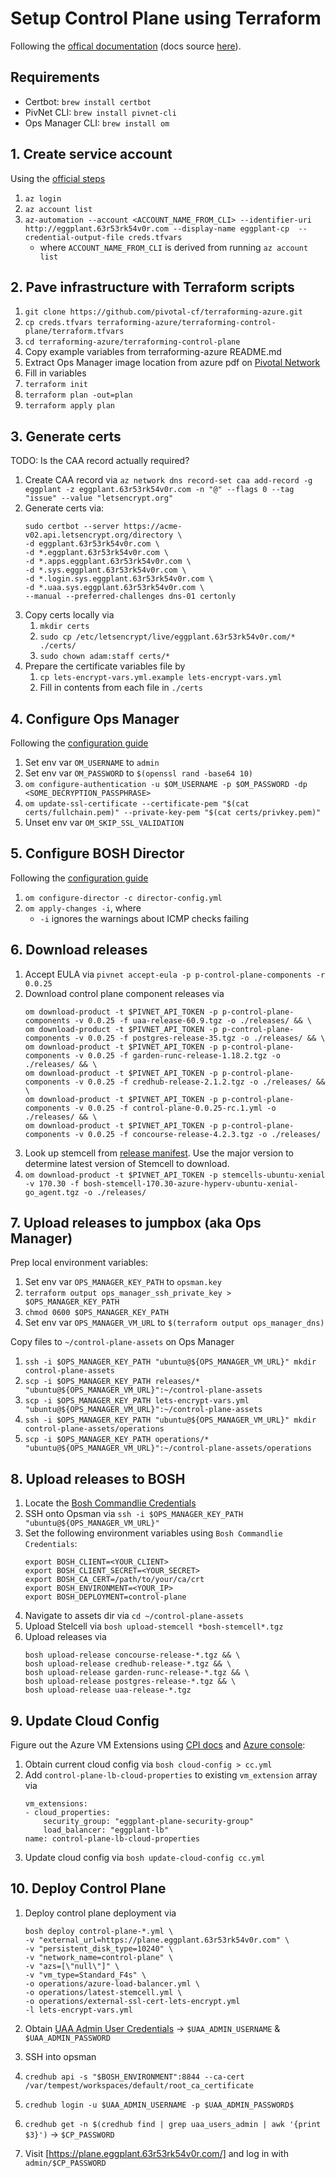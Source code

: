 # Setup Control Plane using Terraform

Following the [offical documentation](https://control-plane-docs.cfapps.io/guide.html) (docs source [here](https://github.com/pivotal/control-plane-docs/)).

## Requirements

- Certbot: `brew install certbot`
- PivNet CLI: `brew install pivnet-cli`
- Ops Manager CLI: `brew install om`

## 1. Create service account

Using the [official steps](https://github.com/genevieve/az-automation)

1. `az login`
1. `az account list`
1. `az-automation --account <ACCOUNT_NAME_FROM_CLI> --identifier-uri http://eggplant.63r53rk54v0r.com --display-name eggplant-cp  --credential-output-file creds.tfvars`
    - where `ACCOUNT_NAME_FROM_CLI` is derived from running `az account list`

## 2. Pave infrastructure with Terraform scripts

1. `git clone https://github.com/pivotal-cf/terraforming-azure.git`
1. `cp creds.tfvars terraforming-azure/terraforming-control-plane/terraform.tfvars`
1. `cd terraforming-azure/terraforming-control-plane`
1. Copy example variables from terraforming-azure README.md
1. Extract Ops Manager image location from azure pdf on [Pivotal Network](https://network.pivotal.io/products/ops-manager/)
1. Fill in variables
1. `terraform init`
1. `terraform plan -out=plan`
1. `terraform apply plan`

## 3. Generate certs

TODO: Is the CAA record actually required?

1. Create CAA record via `az network dns record-set caa add-record -g eggplant -z eggplant.63r53rk54v0r.com -n "@" --flags 0 --tag "issue" --value "letsencrypt.org"`
1. Generate certs via:
    ```
    sudo certbot --server https://acme-v02.api.letsencrypt.org/directory \
    -d eggplant.63r53rk54v0r.com \
    -d *.eggplant.63r53rk54v0r.com \
    -d *.apps.eggplant.63r53rk54v0r.com \
    -d *.sys.eggplant.63r53rk54v0r.com \
    -d *.login.sys.eggplant.63r53rk54v0r.com \
    -d *.uaa.sys.eggplant.63r53rk54v0r.com \
    --manual --preferred-challenges dns-01 certonly
    ```
1. Copy certs locally via
    1. `mkdir certs`
    1. `sudo cp /etc/letsencrypt/live/eggplant.63r53rk54v0r.com/* ./certs/`
    1. `sudo chown adam:staff certs/*`
1. Prepare the certificate variables file by
    1. `cp lets-encrypt-vars.yml.example lets-encrypt-vars.yml`
    1. Fill in contents from each file in `./certs`

## 4. Configure Ops Manager

Following the [configuration guide](https://docs.pivotal.io/pivotalcf/2-4/om/azure/config-terraform.html)

1. Set env var `OM_USERNAME` to `admin`
1. Set env var `OM_PASSWORD` to `$(openssl rand -base64 10)`
1. `om configure-authentication -u $OM_USERNAME -p $OM_PASSWORD -dp <SOME_DECRYPTION_PASSPHRASE>`
1. `om update-ssl-certificate --certificate-pem "$(cat certs/fullchain.pem)" --private-key-pem "$(cat certs/privkey.pem)"`
1. Unset env var `OM_SKIP_SSL_VALIDATION`

## 5. Configure BOSH Director

Following the [configuration guide](https://docs.pivotal.io/pivotalcf/2-4/om/azure/config-terraform.html)

1. `om configure-director -c director-config.yml`
1. `om apply-changes -i`, where
    - `-i` ignores the warnings about ICMP checks failing

## 6. Download releases

1. Accept EULA via `pivnet accept-eula -p p-control-plane-components -r 0.0.25`
1. Download control plane component releases via 
    ```
    om download-product -t $PIVNET_API_TOKEN -p p-control-plane-components -v 0.0.25 -f uaa-release-60.9.tgz -o ./releases/ && \
    om download-product -t $PIVNET_API_TOKEN -p p-control-plane-components -v 0.0.25 -f postgres-release-35.tgz -o ./releases/ && \
    om download-product -t $PIVNET_API_TOKEN -p p-control-plane-components -v 0.0.25 -f garden-runc-release-1.18.2.tgz -o ./releases/ && \
    om download-product -t $PIVNET_API_TOKEN -p p-control-plane-components -v 0.0.25 -f credhub-release-2.1.2.tgz -o ./releases/ && \
    om download-product -t $PIVNET_API_TOKEN -p p-control-plane-components -v 0.0.25 -f control-plane-0.0.25-rc.1.yml -o ./releases/ && \
    om download-product -t $PIVNET_API_TOKEN -p p-control-plane-components -v 0.0.25 -f concourse-release-4.2.3.tgz -o ./releases/
    ```
1. Look up stemcell from [release manifest](https://network.pivotal.io/products/p-control-plane-components/). Use the major version to determine latest version of Stemcell to download.
1. `om download-product -t $PIVNET_API_TOKEN -p stemcells-ubuntu-xenial -v 170.30 -f bosh-stemcell-170.30-azure-hyperv-ubuntu-xenial-go_agent.tgz -o ./releases/`

## 7. Upload releases to jumpbox (aka Ops Manager)

Prep local environment variables:
1. Set env var `OPS_MANAGER_KEY_PATH` to `opsman.key`
1. `terraform output ops_manager_ssh_private_key > $OPS_MANAGER_KEY_PATH`
1. `chmod 0600 $OPS_MANAGER_KEY_PATH`
1. Set env var `OPS_MANAGER_VM_URL` to `$(terraform output ops_manager_dns)`

Copy files to `~/control-plane-assets` on Ops Manager
1. `ssh -i $OPS_MANAGER_KEY_PATH "ubuntu@${OPS_MANAGER_VM_URL}" mkdir control-plane-assets`
1. `scp -i $OPS_MANAGER_KEY_PATH releases/* "ubuntu@${OPS_MANAGER_VM_URL}":~/control-plane-assets`
1. `scp -i $OPS_MANAGER_KEY_PATH lets-encrypt-vars.yml "ubuntu@${OPS_MANAGER_VM_URL}":~/control-plane-assets`
1. `ssh -i $OPS_MANAGER_KEY_PATH "ubuntu@${OPS_MANAGER_VM_URL}" mkdir control-plane-assets/operations`
1. `scp -i $OPS_MANAGER_KEY_PATH operations/* "ubuntu@${OPS_MANAGER_VM_URL}":~/control-plane-assets/operations`

## 8. Upload releases to BOSH

1. Locate the [Bosh Commandlie Credentials](https://pcf.eggplant.63r53rk54v0r.com/api/v0/deployed/director/credentials/bosh_commandline_credentials)
1. SSH onto Opsman via `ssh -i $OPS_MANAGER_KEY_PATH "ubuntu@${OPS_MANAGER_VM_URL}"`
1. Set the following environment variables using `Bosh Commandlie Credentials`:
    ```
    export BOSH_CLIENT=<YOUR_CLIENT>
    export BOSH_CLIENT_SECRET=<YOUR_SECRET>
    export BOSH_CA_CERT=/path/to/your/ca/crt
    export BOSH_ENVIRONMENT=<YOUR_IP>
    export BOSH_DEPLOYMENT=control-plane
    ```
1. Navigate to assets dir via `cd ~/control-plane-assets`
1. Upload Stelcell via `bosh upload-stemcell *bosh-stemcell*.tgz`
1. Upload releases via
    ```
    bosh upload-release concourse-release-*.tgz && \
    bosh upload-release credhub-release-*.tgz && \
    bosh upload-release garden-runc-release-*.tgz && \
    bosh upload-release postgres-release-*.tgz && \
    bosh upload-release uaa-release-*.tgz
    ```

## 9. Update Cloud Config

Figure out the Azure VM Extensions using [CPI docs](https://bosh.io/docs/azure-cpi/) and [Azure console](https://portal.azure.com/#blade/HubsExtension/Resources/resourceType/Microsoft.Network%2FNetworkSecurityGroups):

1. Obtain current cloud config via `bosh cloud-config > cc.yml`
1. Add `control-plane-lb-cloud-properties` to existing `vm_extension` array via 
    ```
    vm_extensions:
    - cloud_properties:
        security_group: "eggplant-plane-security-group"
        load_balancer: "eggplant-lb"
    name: control-plane-lb-cloud-properties
    ```
1. Update cloud config via `bosh update-cloud-config cc.yml`

## 10. Deploy Control Plane

1. Deploy control plane deployment via
    ```
    bosh deploy control-plane-*.yml \
    -v "external_url=https://plane.eggplant.63r53rk54v0r.com" \
    -v "persistent_disk_type=10240" \
    -v "network_name=control-plane" \
    -v "azs=[\"null\"]" \
    -v "vm_type=Standard_F4s" \
    -o operations/azure-load-balancer.yml \
    -o operations/latest-stemcell.yml \
    -o operations/external-ssl-cert-lets-encrypt.yml
    -l lets-encrypt-vars.yml
    ```
1. Obtain [UAA Admin User Credentials](https://pcf.eggplant.63r53rk54v0r.com/api/v0/deployed/director/credentials/uaa_admin_user_credentials) -> `$UAA_ADMIN_USERNAME` & `$UAA_ADMIN_PASSWORD`
1. SSH into opsman
1. `credhub api -s "$BOSH_ENVIRONMENT":8844 --ca-cert /var/tempest/workspaces/default/root_ca_certificate`
1. `credhub login -u $UAA_ADMIN_USERNAME -p $UAA_ADMIN_PASSWORD$`
1. `credhub get -n $(credhub find | grep uaa_users_admin | awk '{print $3}')` -> `$CP_PASSWORD`

1. Visit [https://plane.eggplant.63r53rk54v0r.com/] and log in with `admin/$CP_PASSWORD`
